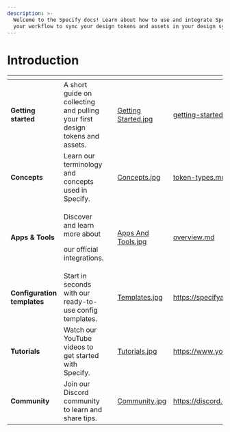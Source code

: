 ```yaml
---
description: >-
  Welcome to the Specify docs! Learn about how to use and integrate Specify in
  your workflow to sync your design tokens and assets in your design system.
---
```


# Introduction

<table data-view="cards"><thead><tr><th></th><th></th><th data-hidden></th><th data-hidden data-card-cover data-type="files"></th><th data-hidden data-card-target data-type="content-ref"></th></tr></thead><tbody><tr><td><strong>Getting started</strong></td><td>A short guide on collecting and pulling your first design tokens and assets.</td><td></td><td><a href=".gitbook/assets/Getting Started.jpg">Getting Started.jpg</a></td><td><a href="getting-started/getting-started.md">getting-started.md</a></td></tr><tr><td><strong>Concepts</strong></td><td>Learn our terminology and concepts used in Specify.</td><td></td><td><a href=".gitbook/assets/Concepts.jpg">Concepts.jpg</a></td><td><a href="concepts/token-types.md">token-types.md</a></td></tr><tr><td><strong>Apps &#x26; Tools</strong></td><td><p>Discover and learn more about</p><p>our official integrations.</p></td><td></td><td><a href=".gitbook/assets/Apps And Tools.jpg">Apps And Tools.jpg</a></td><td><a href="apps-and-tools/overview.md">overview.md</a></td></tr><tr><td><strong>Configuration templates</strong></td><td>Start in seconds with our ready-to-use config templates.</td><td></td><td><a href=".gitbook/assets/Templates.jpg">Templates.jpg</a></td><td><a href="https://specifyapp.com/templates">https://specifyapp.com/templates</a></td></tr><tr><td><strong>Tutorials</strong></td><td>Watch our YouTube videos to get started with Specify.</td><td></td><td><a href=".gitbook/assets/Tutorials.jpg">Tutorials.jpg</a></td><td><a href="https://www.youtube.com/@specify7350">https://www.youtube.com/@specify7350</a></td></tr><tr><td><strong>Community</strong></td><td>Join our Discord community to learn and share tips.</td><td></td><td><a href=".gitbook/assets/Community.jpg">Community.jpg</a></td><td><a href="https://discord.com/invite/vMkDk4CbG4">https://discord.com/invite/vMkDk4CbG4</a></td></tr></tbody></table>
